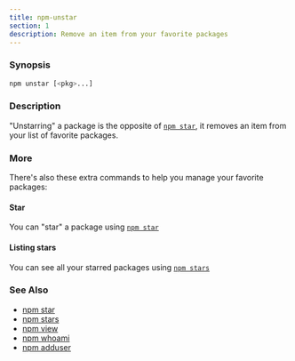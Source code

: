 ```yaml
---
title: npm-unstar
section: 1
description: Remove an item from your favorite packages
---
```


### Synopsis

```bash
npm unstar [<pkg>...]
```

### Description

"Unstarring" a package is the opposite of [`npm star`](/commands/npm-star),
it removes an item from your list of favorite packages.

### More

There's also these extra commands to help you manage your favorite packages:

#### Star

You can "star" a package using [`npm star`](/commands/npm-star)

#### Listing stars

You can see all your starred packages using [`npm stars`](/commands/npm-stars)

### See Also

* [npm star](/commands/npm-star)
* [npm stars](/commands/npm-stars)
* [npm view](/commands/npm-view)
* [npm whoami](/commands/npm-whoami)
* [npm adduser](/commands/npm-adduser)
